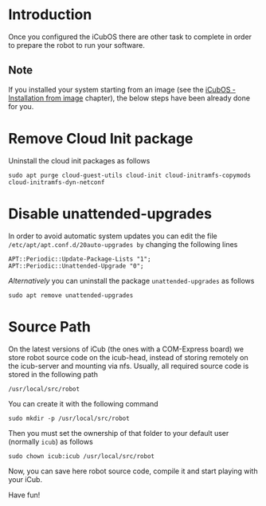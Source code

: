 # Introduction

Once you configured the iCubOS there are other task to complete in order to prepare the robot to run your software.

## Note
If you installed your system starting from an image (see the [iCubOS - Installation from image](installation-from-image.md) chapter), the below steps have been already done for you.

# Remove Cloud Init package

Uninstall the cloud init packages as follows
```
sudo apt purge cloud-guest-utils cloud-init cloud-initramfs-copymods cloud-initramfs-dyn-netconf
```

# Disable unattended-upgrades

In order to avoid automatic system updates you can edit the file `/etc/apt/apt.conf.d/20auto-upgrades by` changing the following lines
```
APT::Periodic::Update-Package-Lists "1";
APT::Periodic::Unattended-Upgrade "0";
```

_Alternatively_ you can uninstall the package `unattended-upgrades` as follows
```
sudo apt remove unattended-upgrades
```

# Source Path

On the latest versions of iCub (the ones  with a COM-Express board) we store robot source code on the icub-head, instead of storing remotely on the icub-server and mounting via nfs.
Usually, all required source code is stored in the following path
```
/usr/local/src/robot
```

You can create it with the following command
```
sudo mkdir -p /usr/local/src/robot
```

Then you must set the ownership of that folder to your default user (normally `icub`) as follows
```
sudo chown icub:icub /usr/local/src/robot
```

Now, you can save here robot source code, compile it and start playing with your iCub.

Have fun!
